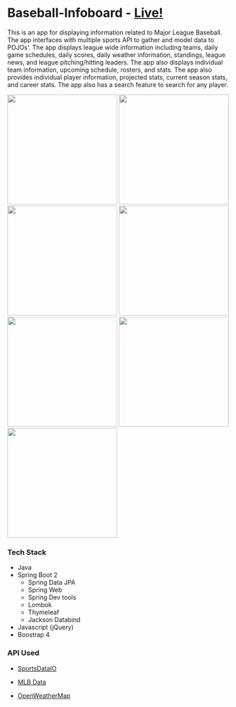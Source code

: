 # Baseball-Infoboard - [Live!](bit.ly/Heroku-Baseball-App)

This is an app for displaying information related to Major League Baseball. The app interfaces with multiple sports API to gather and model data to POJOs'. The app displays league wide information including teams, daily game schedules, daily scores, daily weather information, standings, league news, and league pitching/hitting leaders. The app also displays individual team information, upcoming schedule, rosters, and stats. The app also provides individual player information, projected stats, current season stats, and career stats. The app also has a search feature to search for any player.  

<img src="https://res.cloudinary.com/djmrmontu/image/upload/v1573426945/Github%20Images/Baseball%20Infoboard/Baseball_Home_gqkoqq.png" height="250px" width="250px"> <img src="https://res.cloudinary.com/djmrmontu/image/upload/v1573427164/Github%20Images/Baseball%20Infoboard/Baseball_Daily_Schedule_ihpivg.png" height="250px" width="250px"> <img src="https://res.cloudinary.com/djmrmontu/image/upload/v1573427166/Github%20Images/Baseball%20Infoboard/Baseball_Standings_pvny1l.png" height="250px" width="250px"> <img src="https://res.cloudinary.com/djmrmontu/image/upload/v1573427024/Github%20Images/Baseball%20Infoboard/Baseball_News_lvklsh.png" height="250px" width="250px"> <img src="https://res.cloudinary.com/djmrmontu/image/upload/v1573427173/Github%20Images/Baseball%20Infoboard/Baseball_Team_Page_xdfo6a.png" height="250px" width="250px"> <img src="https://res.cloudinary.com/djmrmontu/image/upload/v1573427132/Github%20Images/Baseball%20Infoboard/Baseball_Player_Page_fnu4tj.png" height="250px" width="250px"> <img src="https://res.cloudinary.com/djmrmontu/image/upload/v1573427052/Github%20Images/Baseball%20Infoboard/Baseball_League_Leaders_iscjl7.png" height="250px" width="250px">

### Tech Stack

- Java
- Spring Boot 2
  - Spring Data JPA
  - Spring Web
  - Spring Dev tools
  - Lombok
  - Thymeleaf
  - Jackson Databind
- Javascript (jQuery)
- Boostrap 4

### API Used

- [SportsDataIO](https://sportsdata.io/mlb-api)

- [MLB Data](https://appac.github.io/mlb-data-api-docs/)

- [OpenWeatherMap](https://openweathermap.org/)
